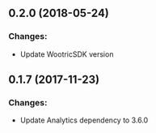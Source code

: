 ## 0.2.0 (2018-05-24)

### Changes:

- Update WootricSDK version

## 0.1.7 (2017-11-23)

### Changes:

- Update Analytics dependency to 3.6.0

